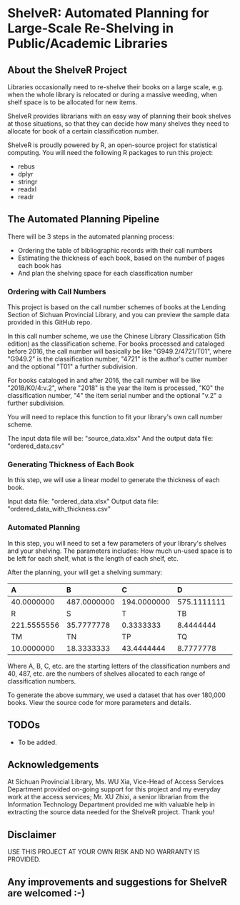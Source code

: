 # ShelveR: Automated Planning for Large-Scale Re-Shelving in Public/Academic Libraries 

## About the ShelveR Project

Libraries occasionally need to re-shelve their books on a large scale, e.g. when the whole library is relocated or during a massive weeding, when shelf space is to be allocated for new items. 

ShelveR provides librarians with an easy way of planning their book shelves at those situations, so that they can decide how many shelves they need to allocate for book of a certain classification number. 

ShelveR is proudly powered by R, an open-source project for statistical computing. You will need the following R packages to run this project: 

* rebus
* dplyr
* stringr
* readxl
* readr

## The Automated Planning Pipeline

There will be 3 steps in the automated planning process: 

* Ordering the table of bibliographic records with their call numbers
* Estimating the thickness of each book, based on the number of pages each book has
* And plan the shelving space for each classification number

### Ordering with Call Numbers

This project is based on the call number schemes of books at the Lending Section of Sichuan Provincial Library, and you can preview the sample data provided in this GitHub repo. 

In this call number scheme, we use the Chinese Library Classification (5th edition) as the classification scheme. For books processed and cataloged before 2016, the call number will basically be like "G949.2/4721/T01", where "G949.2" is the classification number, "4721" is the author's cutter number and the optional "T01" a further subdivision. 

For books cataloged in and after 2016, the call number will be like "2018/K0/4:v.2", where "2018" is the year the item is processed, "K0" the classification number, "4" the item serial number and the optional "v.2" a further subdivision. 

You will need to replace this function to fit your library's own call number scheme.

The input data file will be: "source_data.xlsx"
And the output data file: "ordered_data.csv" 

### Generating Thickness of Each Book 

In this step, we will use a linear model to generate the thickness of each book. 

Input data file: "ordered_data.xlsx"
Output data file: "ordered_data_with_thickness.csv"

### Automated Planning 

In this step, you will need to set a few parameters of your library's shelves and your shelving. The parameters includes: How much un-used space is to be left for each shelf, what is the length of each shelf, etc. 

After the planning, your will get a shelving summary: 

| A           | B           | C           | D           | E          | F           | G           | K           | N          | O          | P          | Q          |
| :---------- | :---------- | :---------- | :---------- | :--------- | :---------- | :---------- | :---------- | :--------- | :--------- | :--------- | :--------- |
| 40.0000000  | 487.0000000 | 194.0000000 | 575.1111111 | 71.2222222 | 657.0000000 | 317.6666667 | 920.6666667 | 25.6666667 | 34.5555556 | 25.3333333 | 23.5555556 |
| R           | S           | T           | TB          | TD         | TE          | TF          | TG          | TH         | TJ         | TK         | TL         |
| 221.5555556 | 35.7777778  | 0.3333333   | 8.4444444   | 0.3333333  | 0.6666667   | 0.4444444   | 6.5555556   | 5.5555556  | 0.5555556  | 2.1111111  | 0.8888889  |
| TM          | TN          | TP          | TQ          | TS         | TU          | TV          | U           | V          | X          | Z          |            |
| 10.0000000  | 18.3333333  | 43.4444444  | 8.7777778   | 81.5555556 | 37.7777778  | 3.0000000   | 21.6666667  | 3.7777778  | 26.3333333 | 47.0000000 |            |

Where A, B, C, etc. are the starting letters of the classification numbers and 40, 487, etc. are the numbers of shelves allocated to each range of classification numbers. 

To generate the above summary, we used a dataset that has over 180,000 books. View the source code for more parameters and details. 

## TODOs

* To be added.

## Acknowledgements

At Sichuan Provincial Library, Ms. WU Xia, Vice-Head of Access Services Department provided on-going support for this project and my everyday work at the access services; Mr. XU Zhixi, a senior librarian from the Information Technology Department provided me with valuable help in extracting the source data needed for the ShelveR project. Thank you! 

## Disclaimer

USE THIS PROJECT AT YOUR OWN RISK AND NO WARRANTY IS PROVIDED.

## Any improvements and suggestions for ShelveR are welcomed :-)


